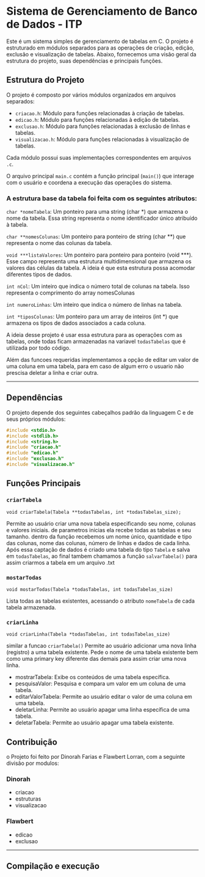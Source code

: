 # Sistema de Gerenciamento de Banco de Dados - ITP
Este é um sistema simples de gerenciamento de tabelas em C. O projeto é estruturado em módulos separados para as operações de criação, edição, exclusão e visualização de tabelas. Abaixo, fornecemos uma visão geral da estrutura do projeto, suas dependências e principais funções.

## Estrutura do Projeto

O projeto é composto por vários módulos organizados em arquivos separados:

- `criacao.h`: Módulo para funções relacionadas à criação de tabelas.
- `edicao.h`: Módulo para funções relacionadas à edição de tabelas.
- `exclusao.h`: Módulo para funções relacionadas à exclusão de linhas e tabelas.
- `visualizacao.h`: Módulo para funções relacionadas à visualização de tabelas.

Cada módulo possui suas implementações correspondentes em arquivos `.c`.

O arquivo principal `main.c` contém a função principal (`main()`) que interage com o usuário e coordena a execução das operações do sistema.

### A estrutura base da tabela foi feita com os seguintes atributos:

`char *nomeTabela`: Um ponteiro para uma string (char *) que armazena o nome da tabela. Essa string representa o nome identificador único atribuído à tabela.

`char **nomesColunas`: Um ponteiro para ponteiro de string (char **) que representa o nome das colunas da tabela.

`void ***listaValores`: Um ponteiro para ponteiro para ponteiro (void ***). Esse campo representa uma estrutura multidimensional que armazena os valores das células da tabela. A ideia é que esta estrutura possa acomodar diferentes tipos de dados. 

`int nCol`: Um inteiro que indica o número total de colunas na tabela. Isso representa o comprimento do array nomesColunas

`int numeroLinhas`: Um inteiro que indica o número de linhas na tabela. 

`int *tiposColunas`: Um ponteiro para um array de inteiros (int *) que armazena os tipos de dados associados a cada coluna.

A ideia desse projeto é usar essa estrutura para as operações com as tabelas, onde todas ficam armazenadas na variavel `todasTabelas` que é utilizada por todo código.

Além das funcoes requeridas implementamos a opção de editar um valor de uma coluna em uma tabela, para em caso de algum erro o usuario não prescisa deletar a linha e criar outra. 


***


## Dependências

O projeto depende dos seguintes cabeçalhos padrão da linguagem C e de seus próprios módulos:

```c
#include <stdio.h>
#include <stdlib.h>
#include <string.h>
#include "criacao.h"
#include "edicao.h"
#include "exclusao.h"
#include "visualizacao.h"
```

## Funções Principais
### `criarTabela` 
```
void criarTabela(Tabela **todasTabelas, int *todasTabelas_size);
```
Permite ao usuário criar uma nova tabela especificando seu nome, colunas e valores iniciais. de parametros inicias ela recebe todas as tabelas e seu tamanho. dentro da função recebemos um nome único, quantidade e tipo das colunas, nome das colunas, número de linhas e dados de cada linha. Após essa captação de dados é criado uma tabela do tipo `Tabela` e salva em `todasTabelas`, ao final tambem chamamos a função `salvarTabela()` para assim criarmos a tabela em um arquivo .txt

  
### `mostarTodas` 
```
void mostarTodas(Tabela *todasTabelas, int todasTabelas_size)
```
Lista todas as tabelas existentes, acessando o atributo `nomeTabela` de cada tabela armazenada.


### `criarLinha`
```
void criarLinha(Tabela *todasTabelas, int todasTabelas_size)
```
similar a funcao `criarTabela()` Permite ao usuário adicionar uma nova linha (registro) a uma tabela existente. Pede o nome de uma tabela existente bem como uma primary key diferente das demais para assim criar uma nova linha.

- mostrarTabela: Exibe os conteúdos de uma tabela específica.
- pesquisaValor: Pesquisa e compara um valor em um coluna de uma tabela.
- editarValorTabela: Permite ao usuário editar o valor de uma coluna em uma tabela.
- deletarLinha: Permite ao usuário apagar uma linha específica de uma tabela.
- deletarTabela: Permite ao usuário apagar uma tabela existente.

## Contribuição
o Projeto foi feito por Dinorah Farias e Flawbert Lorran, com a seguinte divisão por modulos:

### Dinorah
* criacao
* estruturas
* visualizacao

### Flawbert
* edicao
* exclusao


***


## Compilação e execução

